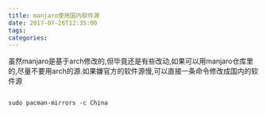 ```yaml
---
title: manjaro使用国内软件源
date: 2017-07-26T12:35:00
tags:
categories:
---
```


虽然manjaro是基于arch修改的,但毕竟还是有些改动,如果可以用manjaro仓库里的,尽量不要用arch的源.如果嫌官方的软件源慢,可以直接一条命令修改成国内的软件源
```
sudo pacman-mirrors -c China
```
    